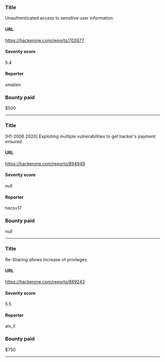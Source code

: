 ### Title
Unauthenticated access to sensitive user information
#### URL 
https://hackerone.com/reports/702677
#### Severity score
5.4
#### Reporter 
smalien
### Bounty paid
$500


---


### Title
[H1-2006 2020] Exploiting multiple vulnerabilities to get hacker's payment ensured
#### URL 
https://hackerone.com/reports/894949
#### Severity score
null
#### Reporter 
hecsv17
### Bounty paid
null


---


### Title
Re-Sharing allows increase of privileges
#### URL 
https://hackerone.com/reports/889243
#### Severity score
5.5
#### Reporter 
alx_il
### Bounty paid
$750


---


